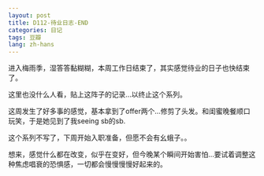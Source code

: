 ```yaml
---
layout: post
title: D112-待业日志-END
categories: 日记
tags: 豆瓣
lang: zh-hans
---
```

进入梅雨季，湿答答黏糊糊，本周工作日结束了，其实感觉待业的日子也快结束了。

这里也没什么人看，贴上这阵子的记录…以终止这个系列。

这周发生了好多事的感觉，基本拿到了offer两个…修剪了头发。和闺蜜晚餐顺口玩笑，于是她见到了我seeing sb的sb.

这个系列不写了，下周开始入职准备，但愿不会有幺蛾子。。

想来，感觉什么都在改变，似乎在变好，但今晚某个瞬间开始害怕…要试着调整这种焦虑唱衰的恐惧感，一切都会慢慢慢慢好起来的。


